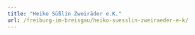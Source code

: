 ```yaml
---
title: "Heiko Süßlin Zweiräder e.K."
url: /freiburg-im-breisgau/heiko-suesslin-zweiraeder-e-k/
---
```

